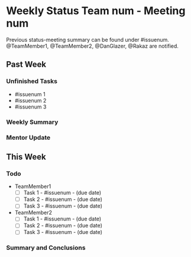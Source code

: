 <!--
* Use this issue template to summarize Status Meetings.
* Make sure to replace all the relevant references of names and issue numbers. -->

# Weekly Status Team num - Meeting num
<!-- Meeting metadata. Replace once and update the template. -->
Previous status-meeting summary can be found under  #issuenum.
<br>
@TeamMember1, @TeamMember2, @DanGlazer, @Rakaz are notified.

## Past Week
### Unfinished Tasks
<!-- Reference here every issue that was mentioned in last week's todo list and isn't set to done/closed. -->
- #issuenum 1
- #issuenum 2
- #issuenum 3
### Weekly Summary
<!-- Use this space to in order to keep track of notewrthy events in your past week, either planned or unexpected. -->
### Mentor Update
<!-- Short description of this week's dialog with your mentor. -->

## This Week
### Todo
<!-- Include here all tasks, new and unfinished (but with new deadlines). -->
- TeamMember1 
  - [ ] Task 1 - #issuenum - (due date)
  - [ ] Task 2 - #issuenum - (due date)
  - [ ] Task 3 - #issuenum - (due date)
- TeamMember2 
  - [ ] Task 1 - #issuenum - (due date)
  - [ ] Task 2 - #issuenum - (due date)
  - [ ] Task 3 - #issuenum - (due date)

 ### Summary and Conclusions
